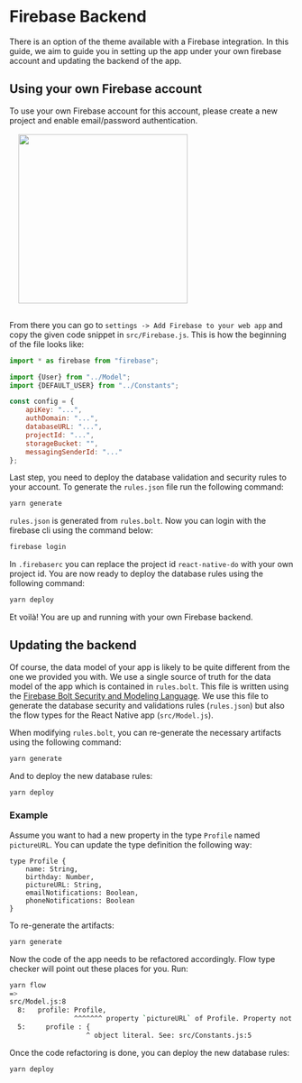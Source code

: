 # Firebase Backend

There is an option of the theme available with a Firebase integration.
In this guide, we aim to guide you in setting up the app under your own firebase account and updating the backend of the app.

## Using your own Firebase account

To use your own Firebase account for this account, please create a new project and enable email/password authentication.
<img src="images/firebase/enable-email-notifications.jpg" width="300" style="margin: 16px;" />

From there you can go to `settings -> Add Firebase to your web app` and copy the given code snippet in `src/Firebase.js`.
This is how the beginning of the file looks like:

```js
import * as firebase from "firebase";

import {User} from "../Model";
import {DEFAULT_USER} from "../Constants";

const config = {
    apiKey: "...",
    authDomain: "...",
    databaseURL: "...",
    projectId: "...",
    storageBucket: "",
    messagingSenderId: "..."
};
```

Last step, you need to deploy the database validation and security rules to your account.
To generate the `rules.json` file run the following command:

```bash
yarn generate
```

`rules.json` is generated from `rules.bolt`.
Now you can login with the firebase cli using the command below:

```bash
firebase login
```

In `.firebaserc` you can replace the project id `react-native-do` with your own project id.
You are now ready to deploy the database rules using the following command:

```bash
yarn deploy
```

Et voilà! You are up and running with your own Firebase backend.

## Updating the backend

Of course, the data model of your app is likely to be quite different from the one we provided you with.
We use a single source of truth for the data model of the app which is contained in `rules.bolt`.
This file is written using the [Firebase Bolt Security and Modeling Language](https://github.com/firebase/bolt/blob/master/docs/language.md).
We use this file to generate the database security and validations rules (`rules.json`) but also the flow types for the React Native app (`src/Model.js`).

When modifying `rules.bolt`, you can re-generate the necessary artifacts using the following command:

```bash
yarn generate
```

And to deploy the new database rules:

```bash
yarn deploy
```

### Example

Assume you want to had a new property in the type `Profile` named `pictureURL`.
You can update the type definition the following way:

```bolt
type Profile {
    name: String,
    birthday: Number,
    pictureURL: String,
    emailNotifications: Boolean,
    phoneNotifications: Boolean
}
```

To re-generate the artifacts:

```bash
yarn generate
```

Now the code of the app needs to be refactored accordingly.
Flow type checker will point out these places for you.
Run: 

```bash
yarn flow
=>
src/Model.js:8
  8:   profile: Profile,
                ^^^^^^^ property `pictureURL` of Profile. Property not found in
  5:     profile : {
                   ^ object literal. See: src/Constants.js:5

```

Once the code refactoring is done, you can deploy the new database rules:

```bash
yarn deploy
```